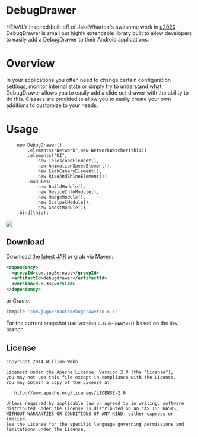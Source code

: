 DebugDrawer
===========

HEAVILY inspired/built off of JakeWharton's awesome work in [u2020](https://github.com/JakeWharton/u2020) DebugDrawer is small but highly extendable library built to allow developers to easily add a DebugDrawer to their Android applications.

Overview
========
In your applications you often need to change certain configuration settings, monitor internal state or simply try to understand what, DebugDrawer allows you to easily add a slide out drawer with the ability to do this. Classes are provided to allow you to easily create your own additions to customize to your needs.
	    
Usage
=====

	    new DebugDrawer()
            .elements("Network",new NetworkWatcher(this))
		    .elements("UI", 
                new TelescopeElement(), 
                new AnimationSpeedElement(), 
                new LeakCanaryElement(),
                new RiseAndShineElement())
		    .modules(
                new BuildModule(), 
                new DeviceInfoModule(), 
                new MadgeModule(), 
                new ScalpelModule(), 
                new GhostModule())
	    .bind(this);

![](vid.gif)

Download
--------

Download [the latest JAR][2] or grab via Maven:

```xml
<dependency>
  <groupId>com.jug6ernaut</groupId>
  <artifactId>debugdrawer</artifactId>
  <version>0.6.3</version>
</dependency>
```
or Gradle:

```groovy
compile 'com.jug6ernaut:debugdrawer:0.6.3'
```
For the current snapshot use version `0.6.4-SNAPSHOT` based on the `dev` branch.

License
-------

    Copyright 2014 William Webb

    Licensed under the Apache License, Version 2.0 (the "License");
    you may not use this file except in compliance with the License.
    You may obtain a copy of the License at

       http://www.apache.org/licenses/LICENSE-2.0

    Unless required by applicable law or agreed to in writing, software
    distributed under the License is distributed on an "AS IS" BASIS,
    WITHOUT WARRANTIES OR CONDITIONS OF ANY KIND, either express or implied.
    See the License for the specific language governing permissions and
    limitations under the License.
    
    
    
[1]: http://repository.sonatype.org/service/local/artifact/maven/redirect?r=central-proxy&g=com.jug6ernaut&a=debugdrawer&v=LATEST
[2]: http://central.maven.org/maven2/com/jug6ernaut/debugdrawer/0.6.3/debugdrawer-0.6.3.aar
